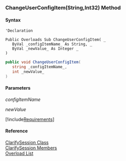 ﻿### ChangeUserConfigItem(String,Int32) Method

#### Syntax

```vbnet
'Declaration
 
Public Overloads Sub ChangeUserConfigItem( _
   ByVal _configItemName_ As String, _
   ByVal _newValue_ As Integer _
) 
```

```csharp
public void ChangeUserConfigItem( 
   string _configItemName_,
   int _newValue_
)
```

#### Parameters

_configItemName_

_newValue_

[!include[Requirements](../partials/requirements.md)]

#### Reference

[ClarifySession Class](fcSDK~FChoice.Foundation.Clarify.ClarifySession.md)  
[ClarifySession Members](fcSDK~FChoice.Foundation.Clarify.ClarifySession_members.md)  
[Overload List](fcSDK~FChoice.Foundation.Clarify.ClarifySession~ChangeUserConfigItem.md)